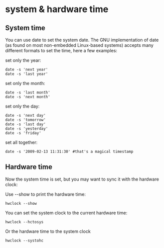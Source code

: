 # system & hardware time

## System time

You can use date to set the system date. The GNU implementation of date (as found on most non-embedded Linux-based systems) accepts many different formats to set the time, here a few examples:

set only the year:
```
date -s 'next year'
date -s 'last year'
```

set only the month:
```
date -s 'last month'
date -s 'next month'
```

set only the day:
```
date -s 'next day'
date -s 'tomorrow'
date -s 'last day'
date -s 'yesterday'
date -s 'friday'
```
set all together:
```
date -s '2009-02-13 11:31:30' #that's a magical timestamp
```
## Hardware time

Now the system time is set, but you may want to sync it with the hardware clock:

Use --show to print the hardware time:
```
hwclock --show
```
You can set the system clock to the current hardware time:
```
hwclock --hctosys
```
Or the hardware time to the system clock
```
hwclock --systohc
```
